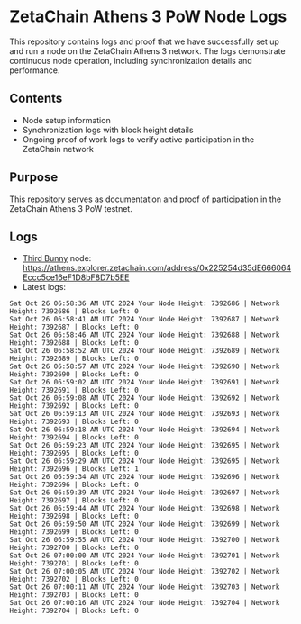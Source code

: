 # ZetaChain Athens 3 PoW Node Logs
This repository contains logs and proof that we have successfully set up and run a node on the ZetaChain Athens 3 network. The logs demonstrate continuous node operation, including synchronization details and performance.

## Contents
- Node setup information
- Synchronization logs with block height details
- Ongoing proof of work logs to verify active participation in the ZetaChain network

## Purpose
This repository serves as documentation and proof of participation in the ZetaChain Athens 3 PoW testnet.

## Logs

- [Third Bunny](https://thirdbunny.xyz/) node: https://athens.explorer.zetachain.com/address/0x225254d35dE666064Eccc5ce16eF1D8bF8D7b5EE
- Latest logs:
```
Sat Oct 26 06:58:36 AM UTC 2024 Your Node Height: 7392686 | Network Height: 7392686 | Blocks Left: 0
Sat Oct 26 06:58:41 AM UTC 2024 Your Node Height: 7392687 | Network Height: 7392687 | Blocks Left: 0
Sat Oct 26 06:58:46 AM UTC 2024 Your Node Height: 7392688 | Network Height: 7392688 | Blocks Left: 0
Sat Oct 26 06:58:52 AM UTC 2024 Your Node Height: 7392689 | Network Height: 7392689 | Blocks Left: 0
Sat Oct 26 06:58:57 AM UTC 2024 Your Node Height: 7392690 | Network Height: 7392690 | Blocks Left: 0
Sat Oct 26 06:59:02 AM UTC 2024 Your Node Height: 7392691 | Network Height: 7392691 | Blocks Left: 0
Sat Oct 26 06:59:08 AM UTC 2024 Your Node Height: 7392692 | Network Height: 7392692 | Blocks Left: 0
Sat Oct 26 06:59:13 AM UTC 2024 Your Node Height: 7392693 | Network Height: 7392693 | Blocks Left: 0
Sat Oct 26 06:59:18 AM UTC 2024 Your Node Height: 7392694 | Network Height: 7392694 | Blocks Left: 0
Sat Oct 26 06:59:23 AM UTC 2024 Your Node Height: 7392695 | Network Height: 7392695 | Blocks Left: 0
Sat Oct 26 06:59:29 AM UTC 2024 Your Node Height: 7392695 | Network Height: 7392696 | Blocks Left: 1
Sat Oct 26 06:59:34 AM UTC 2024 Your Node Height: 7392696 | Network Height: 7392696 | Blocks Left: 0
Sat Oct 26 06:59:39 AM UTC 2024 Your Node Height: 7392697 | Network Height: 7392697 | Blocks Left: 0
Sat Oct 26 06:59:44 AM UTC 2024 Your Node Height: 7392698 | Network Height: 7392698 | Blocks Left: 0
Sat Oct 26 06:59:50 AM UTC 2024 Your Node Height: 7392699 | Network Height: 7392699 | Blocks Left: 0
Sat Oct 26 06:59:55 AM UTC 2024 Your Node Height: 7392700 | Network Height: 7392700 | Blocks Left: 0
Sat Oct 26 07:00:00 AM UTC 2024 Your Node Height: 7392701 | Network Height: 7392701 | Blocks Left: 0
Sat Oct 26 07:00:05 AM UTC 2024 Your Node Height: 7392702 | Network Height: 7392702 | Blocks Left: 0
Sat Oct 26 07:00:11 AM UTC 2024 Your Node Height: 7392703 | Network Height: 7392703 | Blocks Left: 0
Sat Oct 26 07:00:16 AM UTC 2024 Your Node Height: 7392704 | Network Height: 7392704 | Blocks Left: 0
```
